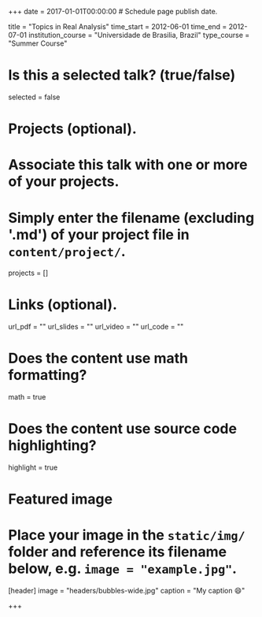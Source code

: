 +++
date = 2017-01-01T00:00:00  # Schedule page publish date.

title = "Topics in Real Analysis"
time_start = 2012-06-01
time_end = 2012-07-01
institution_course = "Universidade de Brasilia, Brazil"
type_course = "Summer Course"

# Is this a selected talk? (true/false)
selected = false

# Projects (optional).
#   Associate this talk with one or more of your projects.
#   Simply enter the filename (excluding '.md') of your project file in `content/project/`.
projects = []

# Links (optional).
url_pdf = ""
url_slides = ""
url_video = ""
url_code = ""

# Does the content use math formatting?
math = true

# Does the content use source code highlighting?
highlight = true

# Featured image
# Place your image in the `static/img/` folder and reference its filename below, e.g. `image = "example.jpg"`.
[header]
image = "headers/bubbles-wide.jpg"
caption = "My caption :smile:"

+++
